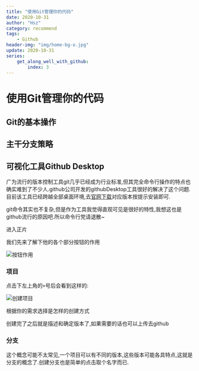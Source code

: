 ```yaml
---
title: "使用Git管理你的代码"
date: 2020-10-31
author: "Hsz"
category: recommend
tags:
    - Github
header-img: "img/home-bg-o.jpg"
update: 2020-10-31
series:
    get_along_well_with_github:
        index: 3
---
```

# 使用Git管理你的代码


## Git的基本操作


## 主干分支策略

## 可视化工具Github Desktop

广为流行的版本控制工具git几乎已经成为行业标准,但其完全命令行操作的特点也确实难到了不少人.github公司开发的githubDesktop工具很好的解决了这个问题.目前该工具已经跨越全部桌面环境,去[官网下载](https://desktop.github.com/)对应版本按提示安装即可.

git命令其实也不复杂,但是作为工具我觉得直观可见是很好的特性,我想这也是github流行的原因吧.所以命令行党请退散~

进入正片

我们先来了解下他的各个部分按钮的作用

![按钮作用][1]

### 项目

点击下左上角的`+`号后会看到这样的:

![创建项目][2]

根据你的需求选择是怎样的创建方式

创建完了之后就是描述和确定版本了,如果需要的话也可以上传去github

### 分支

这个概念可能不太常见,一个项目可以有不同的版本,这些版本可能各具特点,这就是分支的概念了.创建分支也是简单的点击取个名字而已.

[1]: {{site.url}}/img/in-post/git/gitdesktop_global.png
[2]: {{site.url}}/img/in-post/git/githubdesktop_project.png
